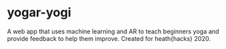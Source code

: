 # yogar-yogi
A web app that uses machine learning and AR to teach beginners yoga and provide feedback to help them improve. Created for heath{hacks} 2020.
